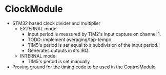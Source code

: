 # ClockModule

 - STM32 based clock divider and multiplier
   - EXTERNAL mode:
     - Input period is measured by TIM2's input capture on channel 1.
     - TODO: implement averaging/tap-tempo
     - TIM5's period is set equal to a subdivision of the input period.
     - Generates outputs in it's IRQ
   - INTERNAL mode:
     - TIM5's period is set manually
 - Proving ground for the timing code to be used in the ControlModule
 




